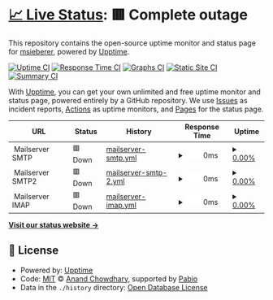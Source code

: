 # [📈 Live Status](https://msieberer.github.io/monitor): <!--live status--> **🟥 Complete outage**

This repository contains the open-source uptime monitor and status page for [msieberer](https://msieberer.github.io/monitor), powered by [Upptime](https://github.com/upptime/upptime).

[![Uptime CI](https://github.com/msieberer/monitor/workflows/Uptime%20CI/badge.svg)](https://github.com/msieberer/monitor/actions?query=workflow%3A%22Uptime+CI%22)
[![Response Time CI](https://github.com/msieberer/monitor/workflows/Response%20Time%20CI/badge.svg)](https://github.com/msieberer/monitor/actions?query=workflow%3A%22Response+Time+CI%22)
[![Graphs CI](https://github.com/msieberer/monitor/workflows/Graphs%20CI/badge.svg)](https://github.com/msieberer/monitor/actions?query=workflow%3A%22Graphs+CI%22)
[![Static Site CI](https://github.com/msieberer/monitor/workflows/Static%20Site%20CI/badge.svg)](https://github.com/msieberer/monitor/actions?query=workflow%3A%22Static+Site+CI%22)
[![Summary CI](https://github.com/msieberer/monitor/workflows/Summary%20CI/badge.svg)](https://github.com/msieberer/monitor/actions?query=workflow%3A%22Summary+CI%22)

With [Upptime](https://upptime.js.org), you can get your own unlimited and free uptime monitor and status page, powered entirely by a GitHub repository. We use [Issues](https://github.com/msieberer/monitor/issues) as incident reports, [Actions](https://github.com/msieberer/monitor/actions) as uptime monitors, and [Pages](https://msieberer.github.io/monitor) for the status page.

<!--start: status pages-->
<!-- This summary is generated by Upptime (https://github.com/upptime/upptime) -->
<!-- Do not edit this manually, your changes will be overwritten -->
<!-- prettier-ignore -->
| URL | Status | History | Response Time | Uptime |
| --- | ------ | ------- | ------------- | ------ |
| <img alt="" src="https://icons.duckduckgo.com/ip3/null.ico" height="13"> Mailserver SMTP | 🟥 Down | [mailserver-smtp.yml](https://github.com/msieberer/monitor/commits/HEAD/history/mailserver-smtp.yml) | <details><summary><img alt="Response time graph" src="./graphs/mailserver-smtp/response-time-week.png" height="20"> 0ms</summary><br><a href="https://msieberer.github.io/monitor/history/mailserver-smtp"><img alt="Response time 123" src="https://img.shields.io/endpoint?url=https%3A%2F%2Fraw.githubusercontent.com%2Fmsieberer%2Fmonitor%2FHEAD%2Fapi%2Fmailserver-smtp%2Fresponse-time.json"></a><br><a href="https://msieberer.github.io/monitor/history/mailserver-smtp"><img alt="24-hour response time 0" src="https://img.shields.io/endpoint?url=https%3A%2F%2Fraw.githubusercontent.com%2Fmsieberer%2Fmonitor%2FHEAD%2Fapi%2Fmailserver-smtp%2Fresponse-time-day.json"></a><br><a href="https://msieberer.github.io/monitor/history/mailserver-smtp"><img alt="7-day response time 0" src="https://img.shields.io/endpoint?url=https%3A%2F%2Fraw.githubusercontent.com%2Fmsieberer%2Fmonitor%2FHEAD%2Fapi%2Fmailserver-smtp%2Fresponse-time-week.json"></a><br><a href="https://msieberer.github.io/monitor/history/mailserver-smtp"><img alt="30-day response time 0" src="https://img.shields.io/endpoint?url=https%3A%2F%2Fraw.githubusercontent.com%2Fmsieberer%2Fmonitor%2FHEAD%2Fapi%2Fmailserver-smtp%2Fresponse-time-month.json"></a><br><a href="https://msieberer.github.io/monitor/history/mailserver-smtp"><img alt="1-year response time 123" src="https://img.shields.io/endpoint?url=https%3A%2F%2Fraw.githubusercontent.com%2Fmsieberer%2Fmonitor%2FHEAD%2Fapi%2Fmailserver-smtp%2Fresponse-time-year.json"></a></details> | <details><summary><a href="https://msieberer.github.io/monitor/history/mailserver-smtp">0.00%</a></summary><a href="https://msieberer.github.io/monitor/history/mailserver-smtp"><img alt="All-time uptime 54.01%" src="https://img.shields.io/endpoint?url=https%3A%2F%2Fraw.githubusercontent.com%2Fmsieberer%2Fmonitor%2FHEAD%2Fapi%2Fmailserver-smtp%2Fuptime.json"></a><br><a href="https://msieberer.github.io/monitor/history/mailserver-smtp"><img alt="24-hour uptime 0.00%" src="https://img.shields.io/endpoint?url=https%3A%2F%2Fraw.githubusercontent.com%2Fmsieberer%2Fmonitor%2FHEAD%2Fapi%2Fmailserver-smtp%2Fuptime-day.json"></a><br><a href="https://msieberer.github.io/monitor/history/mailserver-smtp"><img alt="7-day uptime 0.00%" src="https://img.shields.io/endpoint?url=https%3A%2F%2Fraw.githubusercontent.com%2Fmsieberer%2Fmonitor%2FHEAD%2Fapi%2Fmailserver-smtp%2Fuptime-week.json"></a><br><a href="https://msieberer.github.io/monitor/history/mailserver-smtp"><img alt="30-day uptime 0.00%" src="https://img.shields.io/endpoint?url=https%3A%2F%2Fraw.githubusercontent.com%2Fmsieberer%2Fmonitor%2FHEAD%2Fapi%2Fmailserver-smtp%2Fuptime-month.json"></a><br><a href="https://msieberer.github.io/monitor/history/mailserver-smtp"><img alt="1-year uptime 54.01%" src="https://img.shields.io/endpoint?url=https%3A%2F%2Fraw.githubusercontent.com%2Fmsieberer%2Fmonitor%2FHEAD%2Fapi%2Fmailserver-smtp%2Fuptime-year.json"></a></details>
| <img alt="" src="https://icons.duckduckgo.com/ip3/null.ico" height="13"> Mailserver SMTP2 | 🟥 Down | [mailserver-smtp-2.yml](https://github.com/msieberer/monitor/commits/HEAD/history/mailserver-smtp-2.yml) | <details><summary><img alt="Response time graph" src="./graphs/mailserver-smtp-2/response-time-week.png" height="20"> 0ms</summary><br><a href="https://msieberer.github.io/monitor/history/mailserver-smtp-2"><img alt="Response time 119" src="https://img.shields.io/endpoint?url=https%3A%2F%2Fraw.githubusercontent.com%2Fmsieberer%2Fmonitor%2FHEAD%2Fapi%2Fmailserver-smtp-2%2Fresponse-time.json"></a><br><a href="https://msieberer.github.io/monitor/history/mailserver-smtp-2"><img alt="24-hour response time 0" src="https://img.shields.io/endpoint?url=https%3A%2F%2Fraw.githubusercontent.com%2Fmsieberer%2Fmonitor%2FHEAD%2Fapi%2Fmailserver-smtp-2%2Fresponse-time-day.json"></a><br><a href="https://msieberer.github.io/monitor/history/mailserver-smtp-2"><img alt="7-day response time 0" src="https://img.shields.io/endpoint?url=https%3A%2F%2Fraw.githubusercontent.com%2Fmsieberer%2Fmonitor%2FHEAD%2Fapi%2Fmailserver-smtp-2%2Fresponse-time-week.json"></a><br><a href="https://msieberer.github.io/monitor/history/mailserver-smtp-2"><img alt="30-day response time 0" src="https://img.shields.io/endpoint?url=https%3A%2F%2Fraw.githubusercontent.com%2Fmsieberer%2Fmonitor%2FHEAD%2Fapi%2Fmailserver-smtp-2%2Fresponse-time-month.json"></a><br><a href="https://msieberer.github.io/monitor/history/mailserver-smtp-2"><img alt="1-year response time 119" src="https://img.shields.io/endpoint?url=https%3A%2F%2Fraw.githubusercontent.com%2Fmsieberer%2Fmonitor%2FHEAD%2Fapi%2Fmailserver-smtp-2%2Fresponse-time-year.json"></a></details> | <details><summary><a href="https://msieberer.github.io/monitor/history/mailserver-smtp-2">0.00%</a></summary><a href="https://msieberer.github.io/monitor/history/mailserver-smtp-2"><img alt="All-time uptime 9.42%" src="https://img.shields.io/endpoint?url=https%3A%2F%2Fraw.githubusercontent.com%2Fmsieberer%2Fmonitor%2FHEAD%2Fapi%2Fmailserver-smtp-2%2Fuptime.json"></a><br><a href="https://msieberer.github.io/monitor/history/mailserver-smtp-2"><img alt="24-hour uptime 0.00%" src="https://img.shields.io/endpoint?url=https%3A%2F%2Fraw.githubusercontent.com%2Fmsieberer%2Fmonitor%2FHEAD%2Fapi%2Fmailserver-smtp-2%2Fuptime-day.json"></a><br><a href="https://msieberer.github.io/monitor/history/mailserver-smtp-2"><img alt="7-day uptime 0.00%" src="https://img.shields.io/endpoint?url=https%3A%2F%2Fraw.githubusercontent.com%2Fmsieberer%2Fmonitor%2FHEAD%2Fapi%2Fmailserver-smtp-2%2Fuptime-week.json"></a><br><a href="https://msieberer.github.io/monitor/history/mailserver-smtp-2"><img alt="30-day uptime 0.00%" src="https://img.shields.io/endpoint?url=https%3A%2F%2Fraw.githubusercontent.com%2Fmsieberer%2Fmonitor%2FHEAD%2Fapi%2Fmailserver-smtp-2%2Fuptime-month.json"></a><br><a href="https://msieberer.github.io/monitor/history/mailserver-smtp-2"><img alt="1-year uptime 9.42%" src="https://img.shields.io/endpoint?url=https%3A%2F%2Fraw.githubusercontent.com%2Fmsieberer%2Fmonitor%2FHEAD%2Fapi%2Fmailserver-smtp-2%2Fuptime-year.json"></a></details>
| <img alt="" src="https://icons.duckduckgo.com/ip3/null.ico" height="13"> Mailserver IMAP | 🟥 Down | [mailserver-imap.yml](https://github.com/msieberer/monitor/commits/HEAD/history/mailserver-imap.yml) | <details><summary><img alt="Response time graph" src="./graphs/mailserver-imap/response-time-week.png" height="20"> 0ms</summary><br><a href="https://msieberer.github.io/monitor/history/mailserver-imap"><img alt="Response time 117" src="https://img.shields.io/endpoint?url=https%3A%2F%2Fraw.githubusercontent.com%2Fmsieberer%2Fmonitor%2FHEAD%2Fapi%2Fmailserver-imap%2Fresponse-time.json"></a><br><a href="https://msieberer.github.io/monitor/history/mailserver-imap"><img alt="24-hour response time 0" src="https://img.shields.io/endpoint?url=https%3A%2F%2Fraw.githubusercontent.com%2Fmsieberer%2Fmonitor%2FHEAD%2Fapi%2Fmailserver-imap%2Fresponse-time-day.json"></a><br><a href="https://msieberer.github.io/monitor/history/mailserver-imap"><img alt="7-day response time 0" src="https://img.shields.io/endpoint?url=https%3A%2F%2Fraw.githubusercontent.com%2Fmsieberer%2Fmonitor%2FHEAD%2Fapi%2Fmailserver-imap%2Fresponse-time-week.json"></a><br><a href="https://msieberer.github.io/monitor/history/mailserver-imap"><img alt="30-day response time 0" src="https://img.shields.io/endpoint?url=https%3A%2F%2Fraw.githubusercontent.com%2Fmsieberer%2Fmonitor%2FHEAD%2Fapi%2Fmailserver-imap%2Fresponse-time-month.json"></a><br><a href="https://msieberer.github.io/monitor/history/mailserver-imap"><img alt="1-year response time 117" src="https://img.shields.io/endpoint?url=https%3A%2F%2Fraw.githubusercontent.com%2Fmsieberer%2Fmonitor%2FHEAD%2Fapi%2Fmailserver-imap%2Fresponse-time-year.json"></a></details> | <details><summary><a href="https://msieberer.github.io/monitor/history/mailserver-imap">0.00%</a></summary><a href="https://msieberer.github.io/monitor/history/mailserver-imap"><img alt="All-time uptime 54.02%" src="https://img.shields.io/endpoint?url=https%3A%2F%2Fraw.githubusercontent.com%2Fmsieberer%2Fmonitor%2FHEAD%2Fapi%2Fmailserver-imap%2Fuptime.json"></a><br><a href="https://msieberer.github.io/monitor/history/mailserver-imap"><img alt="24-hour uptime 0.00%" src="https://img.shields.io/endpoint?url=https%3A%2F%2Fraw.githubusercontent.com%2Fmsieberer%2Fmonitor%2FHEAD%2Fapi%2Fmailserver-imap%2Fuptime-day.json"></a><br><a href="https://msieberer.github.io/monitor/history/mailserver-imap"><img alt="7-day uptime 0.00%" src="https://img.shields.io/endpoint?url=https%3A%2F%2Fraw.githubusercontent.com%2Fmsieberer%2Fmonitor%2FHEAD%2Fapi%2Fmailserver-imap%2Fuptime-week.json"></a><br><a href="https://msieberer.github.io/monitor/history/mailserver-imap"><img alt="30-day uptime 0.00%" src="https://img.shields.io/endpoint?url=https%3A%2F%2Fraw.githubusercontent.com%2Fmsieberer%2Fmonitor%2FHEAD%2Fapi%2Fmailserver-imap%2Fuptime-month.json"></a><br><a href="https://msieberer.github.io/monitor/history/mailserver-imap"><img alt="1-year uptime 54.02%" src="https://img.shields.io/endpoint?url=https%3A%2F%2Fraw.githubusercontent.com%2Fmsieberer%2Fmonitor%2FHEAD%2Fapi%2Fmailserver-imap%2Fuptime-year.json"></a></details>

<!--end: status pages-->

[**Visit our status website →**](https://msieberer.github.io/monitor)

## 📄 License

- Powered by: [Upptime](https://github.com/upptime/upptime)
- Code: [MIT](./LICENSE) © [Anand Chowdhary](https://anandchowdhary.com), supported by [Pabio](https://pabio.com)
- Data in the `./history` directory: [Open Database License](https://opendatacommons.org/licenses/odbl/1-0/)

